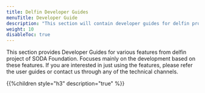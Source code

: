 ```yaml
---
title: Delfin Developer Guides
menuTitle: Developer Guide
description: "This section will contain developer guides for delfin project"
weight: 10
disableToc: true
---
```


This section provides Developer Guides for various features from delfin project of SODA Foundation. Focuses mainly on the development based on these features. If you are interested in just using the features, please refer the user guides or contact us through any of the technical channels.

{{%children style="h3" description="true" %}}
